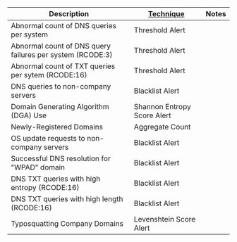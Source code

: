 | Description                                               | [Technique](/Detection-Methods.md) | Notes |
| --------------------------------------------------------- | ------------------------------------------------------- | ----- |
| Abnormal count of DNS queries per system                  | Threshold Alert                                         |       |
| Abnormal count of DNS query failures per system (RCODE:3) | Threshold Alert                                         |       |
| Abnormal count of TXT queries per sytem (RCODE:16)        | Threshold Alert                                         |       |
| DNS queries to non-company servers                        | Blacklist Alert                                         |       |
| Domain Generating Algorithm (DGA) Use                     | Shannon Entropy Score Alert                             |       |
| Newly-Registered Domains                                  | Aggregate Count                                         |       |
| OS update requests to non-company servers                 | Blacklist Alert                                         |       |
| Successful DNS resolution for "WPAD" domain               | Blacklist Alert                                         |       |
| DNS TXT queries with high entropy (RCODE:16)              | Blacklist Alert                                         |       |
| DNS TXT queries with high length (RCODE:16)               | Blacklist Alert                                         |       |
| Typosquatting Company Domains                             | Levenshtein Score Alert                                 |       |
